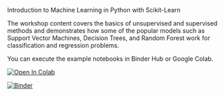 Introduction to Machine Learning in Python with Scikit-Learn

The workshop content covers the basics of unsupervised and supervised methods and demonstrates how some of the popular models such as Support Vector Machines, Decision Trees, and Random Forest work for classification and regression problems.

You can execute the example notebooks in Binder Hub or Google Colab.

[![Open In Colab](https://colab.research.google.com/assets/colab-badge.svg)](https://colab.research.google.com/github/dmbala/Python-ML)


[![Binder](http://mybinder.org/badge_logo.svg)](https://mybinder.org/v2/gh/dmbala/binder-PyBigData/master)

